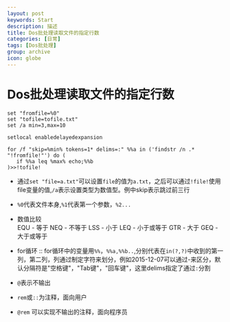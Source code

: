 ```yaml
---
layout: post
keywords: Start
description: 描述
title: Dos批处理读取文件的指定行数
categories: [日常]
tags: [Dos批处理]
group: archive
icon: globe
---
```


# Dos批处理读取文件的指定行数

    set "fromfile=%0"
    set "tofile=tofile.txt"
    set /a min=3,max=10
    
    setlocal enabledelayedexpansion
    
    for /f "skip=%min% tokens=1* delims=:" %%a in ('findstr /n .* "!fromfile!"') do (
       if %%a leq %max% echo;%%b
    )>>!tofile!

* 通过`set "file=a.txt"`可以设置`file`的值为`a.txt`，之后可以通过`!file!`使用file变量的值,`/a`表示设置类型为数值型。例中skip表示跳过前三行

* `%0`代表文件本身,`%1`代表第一个参数，`%2...`

* 数值比较   
EQU - 等于
NEQ - 不等于
LSS - 小于
LEQ - 小于或等于
GTR - 大于
GEQ - 大于或等于

* for循环
:: for循环中的变量用`%%`，`%%a,%%b..`,分别代表在`in(?,?)`中收到的第一列，第二列，列通过制定字符来划分，例如2015-12-07可以通过-来区分，默认分隔符是"空格键"，"Tab键"，"回车键"，这里delims指定了通过`:`分割

* `@`表示不输出

* `rem`或`::`为注释，面向用户

* `@rem` 可以实现不输出的注释，面向程序员
